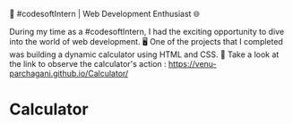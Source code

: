 
🔌 #codesoftIntern | Web Development Enthusiast 🌐

 During my time as a #codesoftIntern, I had the exciting opportunity to dive into the world of web development. 🖥️ One of the projects that I completed was building a dynamic calculator using HTML and CSS.
🔗 Take a look at the link to observe the calculator's action : https://venu-parchagani.github.io/Calculator/
# Calculator
